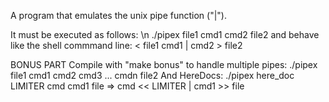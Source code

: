 A program that emulates the unix pipe function ("|").

It must be executed as follows: \n
  ./pipex file1 cmd1 cmd2 file2
and behave like the shell commmand line:
   < file1 cmd1 | cmd2 > file2

BONUS PART
Compile with "make bonus" to handle multiple pipes:
   ./pipex file1 cmd1 cmd2 cmd3 ... cmdn file2
And HereDocs:
  ./pipex here_doc LIMITER cmd cmd1 file  =>  cmd << LIMITER | cmd1 >> file

